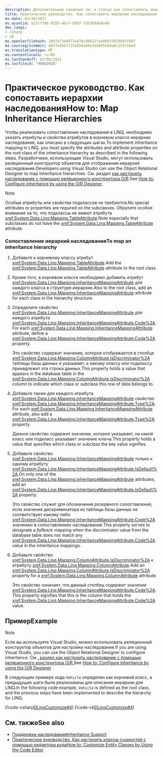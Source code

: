 ```yaml
---
description: Дополнительные сведения см. в статье как сопоставлять иерархии наследования
title: Практическое руководство. Как сопоставить иерархии наследования
ms.date: 03/30/2017
ms.assetid: b27c779b-9355-4dc7-b95f-7dfd504b6e48
dev_langs:
- csharp
- vb
ms.openlocfilehash: 19d7e73dd477a474c98612fae8b0376188d1f08f
ms.sourcegitcommit: ddf7edb67715a5b9a45e3dd44536dabc153c1de0
ms.translationtype: MT
ms.contentlocale: ru-RU
ms.lasthandoff: 02/06/2021
ms.locfileid: "99802038"
---
```

# <a name="how-to-map-inheritance-hierarchies"></a><span data-ttu-id="f090c-103">Практическое руководство. Как сопоставить иерархии наследования</span><span class="sxs-lookup"><span data-stu-id="f090c-103">How to: Map Inheritance Hierarchies</span></span>

<span data-ttu-id="f090c-104">Чтобы реализовать сопоставление наследования в LINQ, необходимо указать атрибуты и свойства атрибутов в корневом классе иерархии наследования, как описано в следующих шагах.</span><span class="sxs-lookup"><span data-stu-id="f090c-104">To implement inheritance mapping in LINQ, you must specify the attributes and attribute properties on the root class of the inheritance hierarchy as described in the following steps.</span></span> <span data-ttu-id="f090c-105">Разработчики, использующие Visual Studio, могут использовать реляционный конструктор объектов для отображения иерархий наследования.</span><span class="sxs-lookup"><span data-stu-id="f090c-105">Developers using Visual Studio can use the Object Relational Designer to map inheritance hierarchies.</span></span> <span data-ttu-id="f090c-106">См. раздел [как настроить наследование с помощью реляционного конструктора O/R](/visualstudio/data-tools/how-to-configure-inheritance-by-using-the-o-r-designer).</span><span class="sxs-lookup"><span data-stu-id="f090c-106">See [How to: Configure inheritance by using the O/R Designer](/visualstudio/data-tools/how-to-configure-inheritance-by-using-the-o-r-designer).</span></span>  
  
> [!NOTE]
> <span data-ttu-id="f090c-107">Особые атрибуты или свойства подклассов не требуются.</span><span class="sxs-lookup"><span data-stu-id="f090c-107">No special attributes or properties are required on the subclasses.</span></span> <span data-ttu-id="f090c-108">Обратите особое внимание на то, что подклассы не имеют атрибута <xref:System.Data.Linq.Mapping.TableAttribute>.</span><span class="sxs-lookup"><span data-stu-id="f090c-108">Note especially that subclasses do not have the <xref:System.Data.Linq.Mapping.TableAttribute> attribute.</span></span>  
  
### <a name="to-map-an-inheritance-hierarchy"></a><span data-ttu-id="f090c-109">Сопоставление иерархий наследования</span><span class="sxs-lookup"><span data-stu-id="f090c-109">To map an inheritance hierarchy</span></span>  
  
1. <span data-ttu-id="f090c-110">Добавьте к корневому классу атрибут <xref:System.Data.Linq.Mapping.TableAttribute>.</span><span class="sxs-lookup"><span data-stu-id="f090c-110">Add the <xref:System.Data.Linq.Mapping.TableAttribute> attribute to the root class.</span></span>  
  
2. <span data-ttu-id="f090c-111">Кроме того, в корневом классе необходимо добавить атрибут <xref:System.Data.Linq.Mapping.InheritanceMappingAttribute> для каждого класса в структуре иерархии.</span><span class="sxs-lookup"><span data-stu-id="f090c-111">Also to the root class, add an <xref:System.Data.Linq.Mapping.InheritanceMappingAttribute> attribute for each class in the hierarchy structure.</span></span>  
  
3. <span data-ttu-id="f090c-112">Определите свойство <xref:System.Data.Linq.Mapping.InheritanceMappingAttribute> для каждого атрибута <xref:System.Data.Linq.Mapping.InheritanceMappingAttribute.Code%2A>.</span><span class="sxs-lookup"><span data-stu-id="f090c-112">For each <xref:System.Data.Linq.Mapping.InheritanceMappingAttribute> attribute, define a <xref:System.Data.Linq.Mapping.InheritanceMappingAttribute.Code%2A> property.</span></span>  
  
     <span data-ttu-id="f090c-113">Это свойство содержит значение, которое отображается в столбце <xref:System.Data.Linq.Mapping.ColumnAttribute.IsDiscriminator%2A> таблицы базы данных и указывает, к какому классу или подклассу принадлежит эта строка данных.</span><span class="sxs-lookup"><span data-stu-id="f090c-113">This property holds a value that appears in the database table in the <xref:System.Data.Linq.Mapping.ColumnAttribute.IsDiscriminator%2A> column to indicate which class or subclass this row of data belongs to.</span></span>  
  
4. <span data-ttu-id="f090c-114">Добавьте также для каждого атрибута <xref:System.Data.Linq.Mapping.InheritanceMappingAttribute> свойство <xref:System.Data.Linq.Mapping.InheritanceMappingAttribute.Type%2A>.</span><span class="sxs-lookup"><span data-stu-id="f090c-114">For each <xref:System.Data.Linq.Mapping.InheritanceMappingAttribute> attribute, also add a <xref:System.Data.Linq.Mapping.InheritanceMappingAttribute.Type%2A> property.</span></span>  
  
     <span data-ttu-id="f090c-115">Данное свойство содержит значение, которое указывает, на какой класс или подкласс указывает значение ключа.</span><span class="sxs-lookup"><span data-stu-id="f090c-115">This property holds a value that specifies which class or subclass the key value signifies.</span></span>  
  
5. <span data-ttu-id="f090c-116">Добавьте свойство <xref:System.Data.Linq.Mapping.InheritanceMappingAttribute> только к одному атрибуту <xref:System.Data.Linq.Mapping.InheritanceMappingAttribute.IsDefault%2A>.</span><span class="sxs-lookup"><span data-stu-id="f090c-116">On only one of the <xref:System.Data.Linq.Mapping.InheritanceMappingAttribute> attributes, add an <xref:System.Data.Linq.Mapping.InheritanceMappingAttribute.IsDefault%2A> property.</span></span>  
  
     <span data-ttu-id="f090c-117">Это свойство служит для обозначения *резервного* сопоставления, если значение дискриминатора из таблицы базы данных не соответствует какому-либо <xref:System.Data.Linq.Mapping.InheritanceMappingAttribute.Code%2A> значению в сопоставлениях наследования.</span><span class="sxs-lookup"><span data-stu-id="f090c-117">This property serves to designate a *fallback* mapping when the discriminator value from the database table does not match any <xref:System.Data.Linq.Mapping.InheritanceMappingAttribute.Code%2A> value in the inheritance mappings.</span></span>  
  
6. <span data-ttu-id="f090c-118">Добавьте свойство <xref:System.Data.Linq.Mapping.ColumnAttribute.IsDiscriminator%2A> к атрибуту <xref:System.Data.Linq.Mapping.ColumnAttribute>.</span><span class="sxs-lookup"><span data-stu-id="f090c-118">Add an <xref:System.Data.Linq.Mapping.ColumnAttribute.IsDiscriminator%2A> property for a <xref:System.Data.Linq.Mapping.ColumnAttribute> attribute.</span></span>  
  
     <span data-ttu-id="f090c-119">Это свойство означает, что данный столбец содержит значение <xref:System.Data.Linq.Mapping.InheritanceMappingAttribute.Code%2A>.</span><span class="sxs-lookup"><span data-stu-id="f090c-119">This property signifies that this is the column that holds the <xref:System.Data.Linq.Mapping.InheritanceMappingAttribute.Code%2A> value.</span></span>  
  
## <a name="example"></a><span data-ttu-id="f090c-120">Пример</span><span class="sxs-lookup"><span data-stu-id="f090c-120">Example</span></span>  
  
> [!NOTE]
> <span data-ttu-id="f090c-121">Если вы используете Visual Studio, можно использовать реляционный конструктор объектов для настройки наследования.</span><span class="sxs-lookup"><span data-stu-id="f090c-121">If you are using Visual Studio, you can use the Object Relational Designer to configure inheritance.</span></span> <span data-ttu-id="f090c-122">См [. раздел как настроить наследование с помощью реляционного конструктора O/R.](/visualstudio/data-tools/how-to-configure-inheritance-by-using-the-o-r-designer)</span><span class="sxs-lookup"><span data-stu-id="f090c-122">See [How to: Configure inheritance by using the O/R Designer](/visualstudio/data-tools/how-to-configure-inheritance-by-using-the-o-r-designer)</span></span>  
  
 <span data-ttu-id="f090c-123">В следующем примере кода `Vehicle` определен как корневой класс, а предыдущие шаги были реализованы для описания иерархии для LINQ.</span><span class="sxs-lookup"><span data-stu-id="f090c-123">In the following code example, `Vehicle` is defined as the root class, and the previous steps have been implemented to describe the hierarchy for LINQ.</span></span>  
  
 [!code-csharp[DLinqCustomize#4](../../../../../../samples/snippets/csharp/VS_Snippets_Data/DLinqCustomize/cs/Program.cs#4)]
 [!code-vb[DLinqCustomize#4](../../../../../../samples/snippets/visualbasic/VS_Snippets_Data/DLinqCustomize/vb/Module1.vb#4)]  
  
## <a name="see-also"></a><span data-ttu-id="f090c-124">См. также</span><span class="sxs-lookup"><span data-stu-id="f090c-124">See also</span></span>

- [<span data-ttu-id="f090c-125">Поддержка наследования</span><span class="sxs-lookup"><span data-stu-id="f090c-125">Inheritance Support</span></span>](inheritance-support.md)
- [<span data-ttu-id="f090c-126">Практическое руководство. Как настроить классы сущностей с помощью редактора кода</span><span class="sxs-lookup"><span data-stu-id="f090c-126">How to: Customize Entity Classes by Using the Code Editor</span></span>](how-to-customize-entity-classes-by-using-the-code-editor.md)
